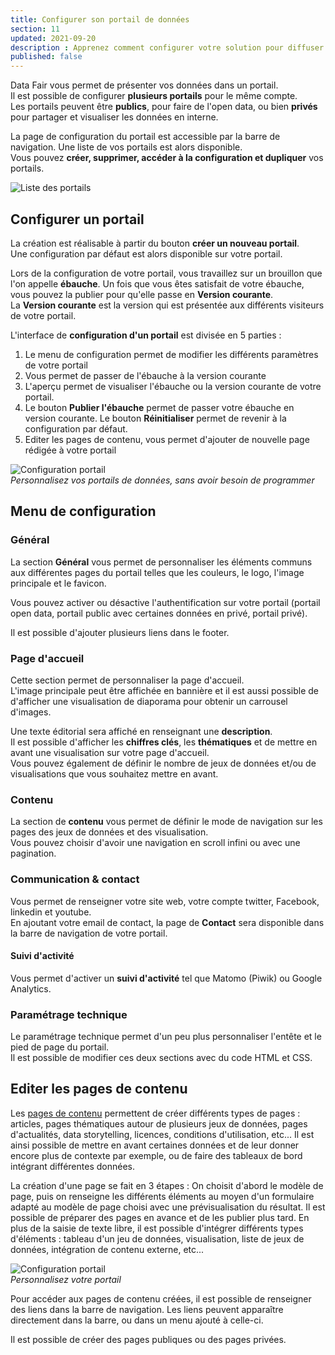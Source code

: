 ```yaml
---
title: Configurer son portail de données
section: 11
updated: 2021-09-20
description : Apprenez comment configurer votre solution pour diffuser vos données en interne ou en Open Data.
published: false
---
```


Data Fair vous permet de présenter vos données dans un portail.  
Il est possible de configurer **plusieurs portails** pour le même compte.  
Les portails peuvent être **publics**, pour faire de l'open data, ou bien **privés** pour partager et visualiser les données en interne.  

La page de configuration du portail est accessible par la barre de navigation. Une liste de vos portails est alors disponible.  
Vous pouvez **créer, supprimer, accéder à la configuration et dupliquer** vos portails.

![Liste des portails](./images/user-guide/portal-list.jpg)

## Configurer un portail

La création est réalisable à partir du bouton **créer un nouveau portail**.  
Une configuration par défaut est alors disponible sur votre portail.

Lors de la configuration de votre portail, vous travaillez sur un brouillon que l'on appelle **ébauche**. Un fois que vous êtes satisfait de votre ébauche, vous pouvez la publier pour qu'elle passe en **Version courante**.  
La **Version courante** est la version qui est présentée aux différents visiteurs de votre portail.

L'interface de **configuration d'un portail** est divisée en 5 parties :

1. Le menu de configuration permet de modifier les différents paramètres de votre portail
2. Vous permet de passer de l'ébauche à la version courante
3. L'aperçu permet de visualiser l'ébauche ou la version courante de votre portail.
4. Le bouton **Publier l'ébauche** permet de passer votre ébauche en version courante. Le bouton **Réinitialiser** permet de revenir à la configuration par défaut.
5. Editer les pages de contenu, vous permet d'ajouter de nouvelle page rédigée à votre portail

![Configuration portail](./images/user-guide/portal-config.jpg)  
*Personnalisez vos portails de données, sans avoir besoin de programmer*

## Menu de configuration
### Général

La section **Général** vous permet de personnaliser les éléments communs aux différentes pages du portail telles que les couleurs, le logo, l'image principale et le favicon.  

Vous pouvez activer ou désactive l'authentification sur votre portail (portail open data, portail public avec certaines données en privé, portail privé).

Il est possible d'ajouter plusieurs liens dans le footer.

### Page d'accueil
Cette section permet de personnaliser la page d'accueil.  
L'image principale peut être affichée en bannière et il est aussi possible de d'afficher une visualisation de diaporama pour obtenir un carrousel d'images.  

Une texte éditorial sera affiché en renseignant une **description**.  
Il est possible d'afficher les **chiffres clés**, les **thématiques** et de mettre en avant une visualisation sur votre page d'accueil.  
Vous pouvez également de définir le nombre de jeux de données et/ou de visualisations que vous souhaitez mettre en avant.

### Contenu

La section de **contenu** vous permet de définir le mode de navigation sur les pages des jeux de données et des visualisation.  
Vous pouvez choisir d'avoir une navigation en scroll infini ou avec une pagination.

### Communication & contact
Vous permet de renseigner votre site web, votre compte twitter, Facebook, linkedin et youtube.  
En ajoutant votre email de contact, la page de **Contact** sera disponible dans la barre de navigation de votre portail.

#### Suivi d'activité
Vous permet d'activer un **suivi d'activité** tel que Matomo (Piwik) ou Google Analytics.

### Paramétrage technique
Le paramétrage technique permet d'un peu plus personnaliser l'entête et le pied de page du portail.  
Il est possible de modifier ces deux sections avec du code HTML et CSS.

##  Editer les pages de contenu

Les [pages de contenu](./user-guide/content) permettent de créer différents types de pages : articles, pages thématiques autour de plusieurs jeux de données, pages d'actualités, data storytelling, licences, conditions d'utilisation, etc... Il est ainsi possible de mettre en avant certaines données et de leur donner encore plus de contexte par exemple, ou de faire des tableaux de bord intégrant différentes données.

La création d'une page se fait en 3 étapes : On choisit d'abord le modèle de page, puis on renseigne les différents éléments au moyen d'un formulaire adapté au modèle de page choisi avec une prévisualisation du résultat. Il est possible de préparer des pages en avance et de les publier plus tard. En plus de la saisie de texte libre, il est possible d'intégrer différents types d'éléments : tableau d'un jeu de données, visualisation, liste de jeux de données, intégration de contenu externe, etc...

![Configuration portail](./images/user-guide/portal-contenu.jpg)  
*Personnalisez votre portail*

Pour accéder aux pages de contenu créées, il est possible de renseigner des liens dans la barre de navigation. Les liens peuvent apparaître directement dans la barre, ou dans un menu ajouté à celle-ci.

Il est possible de créer des pages publiques ou des pages privées.
